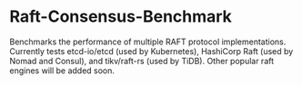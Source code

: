 # Raft-Consensus-Benchmark
Benchmarks the performance of multiple RAFT protocol implementations. Currently tests etcd-io/etcd (used by Kubernetes), HashiCorp Raft (used by Nomad and Consul), and tikv/raft-rs (used by TiDB). Other popular raft engines will be added soon.
